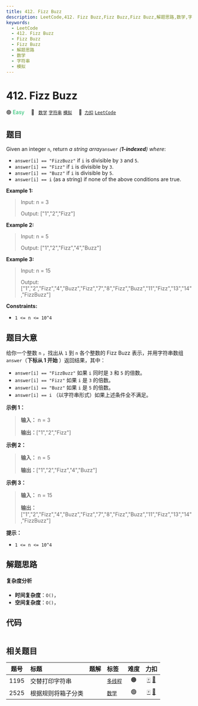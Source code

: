```yaml
---
title: 412. Fizz Buzz
description: LeetCode,412. Fizz Buzz,Fizz Buzz,Fizz Buzz,解题思路,数学,字符串,模拟
keywords:
  - LeetCode
  - 412. Fizz Buzz
  - Fizz Buzz
  - Fizz Buzz
  - 解题思路
  - 数学
  - 字符串
  - 模拟
---
```


# 412. Fizz Buzz

🟢 <font color=#15bd66>Easy</font>&emsp; 🔖&ensp; [`数学`](/tag/math.md) [`字符串`](/tag/string.md) [`模拟`](/tag/simulation.md)&emsp; 🔗&ensp;[`力扣`](https://leetcode.cn/problems/fizz-buzz) [`LeetCode`](https://leetcode.com/problems/fizz-buzz)

## 题目

Given an integer `n`, return _a string array_`answer` _(**1-indexed**) where_:

  * `answer[i] == "FizzBuzz"` if `i` is divisible by `3` and `5`.
  * `answer[i] == "Fizz"` if `i` is divisible by `3`.
  * `answer[i] == "Buzz"` if `i` is divisible by `5`.
  * `answer[i] == i` (as a string) if none of the above conditions are true.



**Example 1:**

> Input: n = 3
> 
> Output: ["1","2","Fizz"]

**Example 2:**

> Input: n = 5
> 
> Output: ["1","2","Fizz","4","Buzz"]

**Example 3:**

> Input: n = 15
> 
> Output: ["1","2","Fizz","4","Buzz","Fizz","7","8","Fizz","Buzz","11","Fizz","13","14","FizzBuzz"]

**Constraints:**

  * `1 <= n <= 10^4`


## 题目大意

给你一个整数 `n` ，找出从 `1` 到 `n` 各个整数的 Fizz Buzz 表示，并用字符串数组 `answer`（**下标从 1 开始**
）返回结果，其中：

  * `answer[i] == "FizzBuzz"` 如果 `i` 同时是 `3` 和 `5` 的倍数。
  * `answer[i] == "Fizz"` 如果 `i` 是 `3` 的倍数。
  * `answer[i] == "Buzz"` 如果 `i` 是 `5` 的倍数。
  * `answer[i] == i` （以字符串形式）如果上述条件全不满足。



**示例 1：**

> 
> 
> 
> 
> 
> **输入：** n = 3
> 
> **输出：**["1","2","Fizz"]
> 
> 

**示例 2：**

> 
> 
> 
> 
> 
> **输入：** n = 5
> 
> **输出：**["1","2","Fizz","4","Buzz"]
> 
> 

**示例 3：**

> 
> 
> 
> 
> 
> **输入：** n = 15
> 
> **输出：**["1","2","Fizz","4","Buzz","Fizz","7","8","Fizz","Buzz","11","Fizz","13","14","FizzBuzz"]



**提示：**

  * `1 <= n <= 10^4`


## 解题思路

#### 复杂度分析

- **时间复杂度**：`O()`，
- **空间复杂度**：`O()`，

## 代码

```javascript

```

## 相关题目

<!-- prettier-ignore -->
| 题号 | 标题 | 题解 | 标签 | 难度 | 力扣 |
| :------: | :------ | :------: | :------ | :------: | :------: |
| 1195 | 交替打印字符串 |  |  [`多线程`](/tag/concurrency.md) | 🟠 | [🀄️](https://leetcode.cn/problems/fizz-buzz-multithreaded) [🔗](https://leetcode.com/problems/fizz-buzz-multithreaded) |
| 2525 | 根据规则将箱子分类 |  |  [`数学`](/tag/math.md) | 🟢 | [🀄️](https://leetcode.cn/problems/categorize-box-according-to-criteria) [🔗](https://leetcode.com/problems/categorize-box-according-to-criteria) |